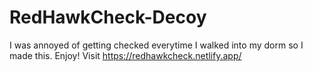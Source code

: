 # RedHawkCheck-Decoy
I was annoyed of getting checked everytime I walked into my dorm so I made this. Enjoy!
Visit https://redhawkcheck.netlify.app/
